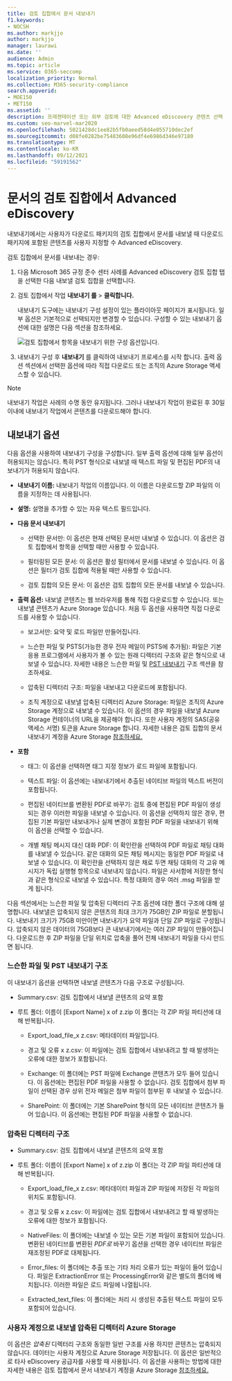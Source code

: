 ```yaml
---
title: 검토 집합에서 문서 내보내기
f1.keywords:
- NOCSH
ms.author: markjjo
author: markjjo
manager: laurawi
ms.date: ''
audience: Admin
ms.topic: article
ms.service: O365-seccomp
localization_priority: Normal
ms.collection: M365-security-compliance
search.appverid:
- MOE150
- MET150
ms.assetid: ''
description: 프레젠테이션 또는 외부 검토에 대한 Advanced eDiscovery 콘텐츠 선택 및 내보내기 방법에 대해 자세히 알아보겠습니다.
ms.custom: seo-marvel-mar2020
ms.openlocfilehash: 5021428dc1ee82b5fb0aeed58d4e055710dec2ef
ms.sourcegitcommit: d08fe0282be75483608e96df4e6986d346e97180
ms.translationtype: MT
ms.contentlocale: ko-KR
ms.lasthandoff: 09/12/2021
ms.locfileid: "59191562"
---
```

# <a name="export-documents-from-a-review-set-in-advanced-ediscovery"></a>문서의 검토 집합에서 Advanced eDiscovery

내보내기에서는 사용자가 다운로드 패키지의 검토 집합에서 문서를 내보낼 때 다운로드 패키지에 포함된 콘텐츠를 사용자 지정할 수 Advanced eDiscovery.

검토 집합에서 문서를 내보내는 경우:

1. 다음 Microsoft 365 규정 준수 센터 사례를 Advanced eDiscovery 검토 집합 탭을 선택한  다음 내보낼 검토 집합을 선택합니다.

2. 검토 집합에서 작업 **내보내기 를**  >  **클릭합니다.**

   내보내기 도구에는 내보내기 구성 설정이 있는 플라이아웃 페이지가 표시됩니다. 일부 옵션은 기본적으로 선택되지만 변경할 수 있습니다. 구성할 수 있는 내보내기 옵션에 대한 설명은 다음 섹션을 참조하세요.

   ![검토 집합에서 항목을 내보내기 위한 구성 옵션입니다.](../media/bcfc72c7-4a01-4697-9e16-2965b7f04fdb.png)

3. 내보내기 구성 후 **내보내기** 를 클릭하여 내보내기 프로세스를 시작 합니다. 출력 옵션 섹션에서 선택한  옵션에 따라 직접 다운로드 또는 조직의 Azure Storage 액세스할 수 있습니다.

> [!NOTE]
> 내보내기 작업은 사례의 수명 동안 유지됩니다. 그러나 내보내기 작업이 완료된 후 30일 이내에 내보내기 작업에서 콘텐츠를 다운로드해야 합니다.

## <a name="export-options"></a>내보내기 옵션

다음 옵션을 사용하여 내보내기 구성을 구성합니다. 일부 출력 옵션에 대해 일부 옵션이 허용되지는 않습니다. 특히 PST 형식으로 내보낼 때 텍스트 파일 및 편집된 PDF의 내보내기가 허용되지 않습니다.

- **내보내기 이름:** 내보내기 작업의 이름입니다. 이 이름은 다운로드할 ZIP 파일의 이름을 지정하는 데 사용됩니다.

- **설명:** 설명을 추가할 수 있는 자유 텍스트 필드입니다.

- **다음 문서 내보내기**

  - 선택한 문서만: 이 옵션은 현재 선택된 문서만 내보낼 수 있습니다. 이 옵션은 검토 집합에서 항목을 선택할 때만 사용할 수 있습니다.
  
  - 필터링된 모든 문서: 이 옵션은 활성 필터에서 문서를 내보낼 수 있습니다. 이 옵션은 필터가 검토 집합에 적용될 때만 사용할 수 있습니다.
  
  - 검토 집합의 모든 문서: 이 옵션은 검토 집합의 모든 문서를 내보낼 수 있습니다.

- **출력 옵션:** 내보낼 콘텐츠는 웹 브라우저를 통해 직접 다운로드할 수 있습니다. 또는 내보낼 콘텐츠가 Azure Storage 있습니다. 처음 두 옵션을 사용하면 직접 다운로드를 사용할 수 있습니다.
  
  - 보고서만: 요약 및 로드 파일만 만들어집니다.
  
  - 느슨한 파일 및 PSTS(가능한 경우 전자 메일이 PSTS에 추가됨): 파일은 기본 응용 프로그램에서 사용자가 볼 수 있는 원래 디렉터리 구조와 같은 형식으로 내보낼 수 있습니다.  자세한 내용은 느슨한 파일 및 [PST 내보내기](#loose-files-and-pst-export-structure) 구조 섹션을 참조하세요.
  
  - 압축된 디렉터리 구조: 파일을 내보내고 다운로드에 포함됩니다.
  
  - 조직 계정으로 내보낼 압축된 디렉터리 Azure Storage: 파일은 조직의 Azure Storage 계정으로 내보낼 수 있습니다. 이 옵션의 경우 파일을 내보낼 Azure Storage 컨테이너의 URL을 제공해야 합니다. 또한 사용자 계정의 SAS(공유 액세스 서명) 토큰을 Azure Storage 합니다. 자세한 내용은 검토 집합의 문서 내보내기 계정을 Azure Storage [참조하세요.](download-export-jobs.md)

- **포함**
  
  - 태그: 이 옵션을 선택하면 태그 지정 정보가 로드 파일에 포함됩니다.
  
  - 텍스트 파일: 이 옵션에는 내보내기에서 추출된 네이티브 파일의 텍스트 버전이 포함됩니다.
  
  - 편집된 네이티브를 변환된 PDF로 바꾸기: 검토 중에 편집된 PDF 파일이 생성되는 경우 이러한 파일을 내보낼 수 있습니다. 이 옵션을 선택하지 않은 경우, 편집된 기본 파일만 내보내거나 실제 변경이 포함된 PDF 파일을 내보내기 위해 이 옵션을 선택할 수 있습니다.

  - 개별 채팅 메시지 대신 대화 PDF: 이 확인란을 선택하여 PDF 파일로 채팅 대화를 내보낼 수 있습니다. 같은 대화의 모든 채팅 메시지는 동일한 PDF 파일로 내보낼 수 있습니다. 이 확인란을 선택하지 않은 채로 두면 채팅 대화의 각 고유 메시지가 독립 실행형 항목으로 내보내지 않습니다. 파일은 사서함에 저장한 형식과 같은 형식으로 내보낼 수 있습니다. 특정 대화의 경우 여러 .msg 파일을 받게 됩니다.

다음 섹션에서는 느슨한 파일 및 압축된 디렉터리 구조 옵션에 대한 폴더 구조에 대해 설명합니다. 내보낼은 압축되지 않은 콘텐츠의 최대 크기가 75GB인 ZIP 파일로 분할됩니다. 내보내기 크기가 75GB 미만이면 내보내기가 요약 파일과 단일 ZIP 파일로 구성됩니다. 압축되지 않은 데이터의 75GB보다 큰 내보내기에서는 여러 ZIP 파일이 만들어집니다. 다운로드한 후 ZIP 파일을 단일 위치로 압축을 풀어 전체 내보내기 파일을 다시 만드면 됩니다.

### <a name="loose-files-and-pst-export-structure"></a>느슨한 파일 및 PST 내보내기 구조

이 내보내기 옵션을 선택하면 내보낼 콘텐츠가 다음 구조로 구성됩니다.

- Summary.csv: 검토 집합에서 내보낼 콘텐츠의 요약 포함

- 루트 폴더: 이름이 [Export Name] x of z.zip 이 폴더는 각 ZIP 파일 파티션에 대해 반복됩니다.
  
  - Export_load_file_x z.csv: 메타데이터 파일입니다.
  
  - 경고 및 오류 x z.csv: 이 파일에는 검토 집합에서 내보내려고 할 때 발생하는 오류에 대한 정보가 포함됩니다.
  
  - Exchange: 이 폴더에는 PST 파일에 Exchange 콘텐츠가 모두 들어 있습니다. 이 옵션에는 편집된 PDF 파일을 사용할 수 없습니다. 검토 집합에서 첨부 파일이 선택된 경우 상위 전자 메일은 첨부 파일이 첨부된 후 내보낼 수 있습니다.
  
  - SharePoint: 이 폴더에는 기본 SharePoint 형식의 모든 네이티브 콘텐츠가 들어 있습니다. 이 옵션에는 편집된 PDF 파일을 사용할 수 없습니다.

### <a name="condensed-directory-structure"></a>압축된 디렉터리 구조

- Summary.csv: 검토 집합에서 내보낼 콘텐츠의 요약 포함

- 루트 폴더: 이름이 [Export Name] x of z.zip 이 폴더는 각 ZIP 파일 파티션에 대해 반복됩니다.
  
  - Export_load_file_x z.csv: 메타데이터 파일과 ZIP 파일에 저장된 각 파일의 위치도 포함됩니다.
  
  - 경고 및 오류 x z.csv: 이 파일에는 검토 집합에서 내보내려고 할 때 발생하는 오류에 대한 정보가 포함됩니다.

  - NativeFiles: 이 폴더에는 내보낼 수 있는 모든 기본 파일이 포함되어 있습니다. 변환된 네이티브를 변환된 *PDF로* 바꾸기 옵션을 선택한 경우 네이티브 파일은 재조정된 PDF로 대체됩니다.
  
  - Error_files: 이 폴더에는 추출 또는 기타 처리 오류가 있는 파일이 들어 있습니다. 파일은 ExtractionError 또는 ProcessingError와 같은 별도의 폴더에 배치됩니다. 이러한 파일은 로드 파일에 나열됩니다.

  - Extracted_text_files: 이 폴더에는 처리 시 생성된 추출된 텍스트 파일이 모두 포함되어 있습니다.

### <a name="condensed-directory-structure-exported-to-your-azure-storage-account"></a>사용자 계정으로 내보낼 압축된 디렉터리 Azure Storage

이 옵션은 *압축된* 디렉터리 구조와 동일한 일반 구조를 사용 하지만 콘텐츠는 압축되지 않습니다. 데이터는 사용자 계정으로 Azure Storage 저장됩니다. 이 옵션은 일반적으로 타사 eDiscovery 공급자를 사용할 때 사용됩니다. 이 옵션을 사용하는 방법에 대한 자세한 내용은 검토 집합에서 문서 내보내기 계정을 Azure Storage [참조하세요.](download-export-jobs.md)
